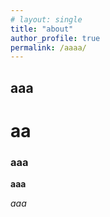 ```yaml
---
# layout: single
title: "about"
author_profile: true
permalink: /aaaa/
---
```


## aaa

# aa

### aaa

**aaa**

*aaa*